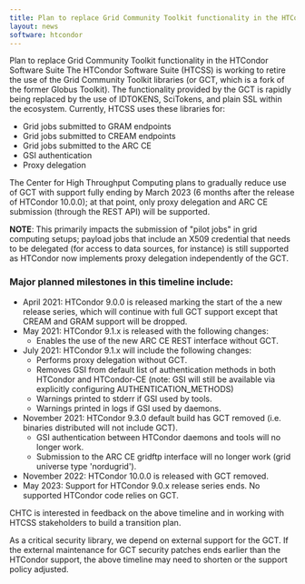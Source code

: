 ```yaml
---
title: Plan to replace Grid Community Toolkit functionality in the HTCondor Software Suite
layout: news
software: htcondor
---
```


Plan to replace Grid Community Toolkit functionality in the HTCondor Software Suite
The HTCondor Software Suite (HTCSS) is working to retire the use of the Grid Community Toolkit libraries (or GCT, which is a fork of the former Globus Toolkit). The functionality provided by the GCT is rapidly being replaced by the use of IDTOKENS, SciTokens, and plain SSL within the ecosystem. Currently, HTCSS uses these libraries for:

- Grid jobs submitted to GRAM endpoints
- Grid jobs submitted to CREAM endpoints
- Grid jobs submitted to the ARC CE
- GSI authentication
- Proxy delegation

The Center for High Throughput Computing plans to gradually reduce use of GCT with support fully ending by March 2023 (6 months after the release of HTCondor 10.0.0); at that point, only proxy delegation and ARC CE submission (through the REST API) will be supported.

__NOTE__: This primarily impacts the submission of "pilot jobs" in grid computing setups; payload jobs that include an X509 credential that needs to be delegated (for access to data sources, for instance) is still supported as HTCondor now implements proxy delegation independently of the GCT.

### Major planned milestones in this timeline include:

- April 2021: HTCondor 9.0.0 is released marking the start of the a new release series, which will continue with full GCT support except that CREAM and GRAM support will be dropped.
- May 2021: HTCondor 9.1.x is released with the following changes:
  - Enables the use of the new ARC CE REST interface without GCT.
- July 2021: HTCondor 9.1.x will include the following changes:
  - Performs proxy delegation without GCT.
  - Removes GSI from default list of authentication methods in both HTCondor and HTCondor-CE (note: GSI will still be available via explicitly configuring AUTHENTICATION_METHODS)
  - Warnings printed to stderr if GSI used by tools.
  - Warnings printed in logs if GSI used by daemons.
- November 2021: HTCondor 9.3.0 default build has GCT removed (i.e. binaries distributed will not include GCT).
  - GSI authentication between HTCondor daemons and tools will no longer work.
  - Submission to the ARC CE gridftp interface will no longer work (grid universe type 'nordugrid').
- November 2022: HTCondor 10.0.0 is released with GCT removed.
- May 2023: Support for HTCondor 9.0.x release series ends. No supported HTCondor code relies on GCT.

CHTC is interested in feedback on the above timeline and in working with HTCSS stakeholders to build a transition plan.

As a critical security library, we depend on external support for the GCT. If the external maintenance for GCT security patches ends earlier than the HTCondor support, the above timeline may need to shorten or the support policy adjusted.
